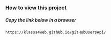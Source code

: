### How to view this project 

##### Copy the link below in a browser  
```
https://klasss4web.github.io/gitHubUsersApi/

```